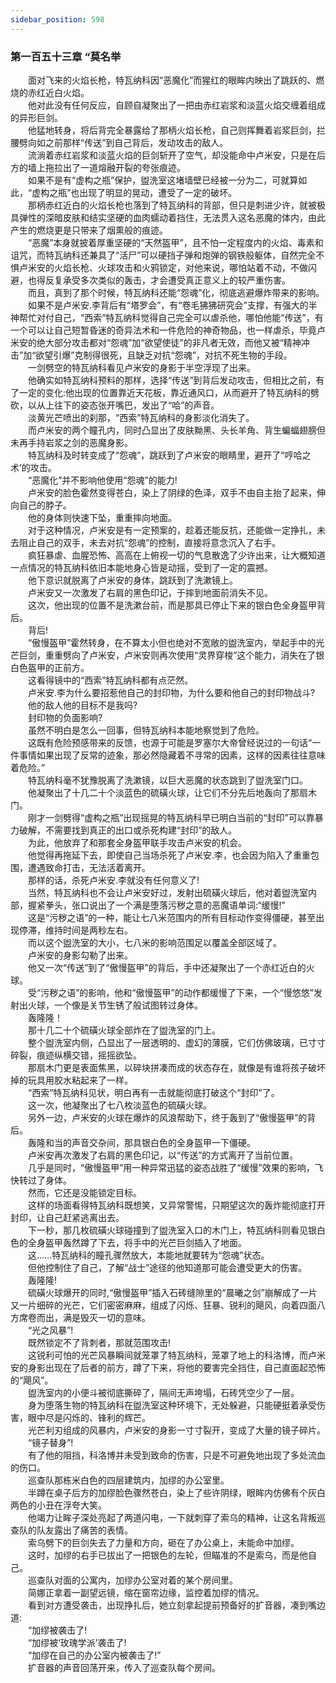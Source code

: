 ```yaml
---
sidebar_position: 598
---
```

### 第一百五十三章 “莫名举  


　　面对飞来的火焰长枪，特瓦纳科因“恶魔化”而猩红的眼眸内映出了跳跃的、燃烧的赤红近白火焰。  
　　他对此没有任何反应，自顾自凝聚出了一把由赤红岩浆和淡蓝火焰交缠着组成的异形巨剑。  
　　他猛地转身，将后背完全暴露给了那柄火焰长枪，自己则挥舞着岩浆巨剑，拦腰劈向如之前那样“传送”到自己背后，发动攻击的敌人。  
　　流淌着赤红岩浆和淡蓝火焰的巨剑斩开了空气，却没能命中卢米安，只是在后方的墙上拖拉出了一道熔融开裂的夸张痕迹。  
　　如果不是有“虚构之瓶”保护，盥洗室这堵墙壁已经被一分为二，可就算如此，“虚构之瓶”也出现了明显的晃动，遭受了一定的破坏。  
　　那柄赤红近白的火焰长枪也落到了特瓦纳科的背部，但只是刺进少许，就被极具弹性的深暗皮肤和结实坚硬的血肉蠕动着挡住，无法贯入这名恶魔的体内，由此产生的燃烧更是只带来了烟熏般的痕迹。  
　　“恶魔”本身就披着厚重坚硬的“天然盔甲”，且不怕一定程度内的火焰、毒素和诅咒，而特瓦纳科还兼具了“活尸”可以硬挡子弹和炮弹的钢铁般躯体，自然完全不惧卢米安的火焰长枪、火球攻击和火鸦锁定，对他来说，哪怕站着不动，不做闪避，也得反复承受多次类似的轰击，才会遭受真正意义上的较严重伤害。  
　　而且，真到了那个时候，特瓦纳科还能“怨魂”化，彻底逃避爆炸带来的影响。  
　　如果不是卢米安.李背后有“塔罗会”，有“卷毛狒狒研究会”支撑，有强大的半神帮忙对付自己，“西索”特瓦纳科觉得自己完全可以虐杀他，哪怕他能“传送”，有一个可以让自己短暂昏迷的奇异法术和一件危险的神奇物品，也一样虐杀，毕竟卢米安的绝大部分攻击都对“怨魂”加“欲望使徒”的非凡者无效，而他又被“精神冲击”加“欲望引爆”克制得很死，且缺乏对抗“怨魂”，对抗不死生物的手段。  
　　一剑劈空的特瓦纳科看见卢米安的身影于半空浮现了出来。  
　　他确实如特瓦纳科预料的那样，选择“传送”到背后发动攻击，但相比之前，有了一定的变化:他出现的位置靠近天花板，靠近通风口，从而避开了特瓦纳科的劈砍，以从上往下的姿态张开嘴巴，发出了“哈”的声音。  
　　淡黄光芒喷出的刹那，“西索”特瓦纳科的身影淡化消失了。  
　　而卢米安的两个瞳孔内，同时凸显出了皮肤黝黑、头长羊角、背生蝙蝠翅膀但未再手持岩浆之剑的恶魔身影。  
　　特瓦纳科及时转变成了“怨魂”，跳跃到了卢米安的眼睛里，避开了“哼哈之术’的攻击。  
　　“恶魔化”并不影响他使用“怨魂”的能力!  
　　卢米安的脸色霍然变得苍白，染上了阴绿的色泽，双手不由自主抬了起来，伸向自己的脖子。  
　　他的身体则快速下坠，重重摔向地面。  
　　对于这种情况，卢米安是有一定预案的，趁着还能反抗，还能做一定挣扎，未去阻止自己的双手，未去对抗“怨魂”的控制，直接将意念沉入了右手。  
　　疯狂暴虐、血腥恐怖、高高在上俯视一切的气息散逸了少许出来，让大概知道一点情况的特瓦纳科依旧本能地身心皆是动摇，受到了一定的震撼。  
　　他下意识就脱离了卢米安的身体，跳跃到了洗漱镜上。  
　　卢米安又一次激发了右肩的黑色印记，于摔到地面前消失不见。  
　　这次，他出现的位置不是洗漱台前，而是那具已停止下来的银白色全身盔甲背后。  
　　背后!  
　　“傲慢盔甲”霍然转身，在不算太小但也绝对不宽敞的盥洗室内，举起手中的光芒巨剑，重重劈向了卢米安，卢米安则再次使用“灵界穿梭”这个能力，消失在了银白色盔甲的正前方。  
　　这看得镜中的“西索”特瓦纳科都有点茫然。  
　　卢米安.李为什么要招惹他自己的封印物，为什么要和他自己的封印物战斗?  
　　他的敌人他的目标不是我吗?  
　　封印物的负面影响?  
　　虽然不明白是怎么一回事，但特瓦纳科本能地察觉到了危险。  
　　这既有危险预感带来的反馈，也源于可能是罗塞尔大帝曾经说过的一句话“一件事情如果出现了反常的迹象，那必然隐藏着不寻常的因素，这样的因素往往意味着危险。”  
　　特瓦纳科毫不犹豫脱离了洗漱镜，以巨大恶魔的状态跳到了盥洗室门口。  
　　他凝聚出了十几二十个淡蓝色的硫磺火球，让它们不分先后地轰向了那扇木门。  
　　刚才一剑劈得“虚构之瓶”出现摇晃的特瓦纳科早已明白当前的“封印”可以靠暴力破解，不需要找到真正的出口或杀死构建“封印”的敌人。  
　　为此，他放弃了和那套全身盔甲联手攻击卢米安的机会。  
　　他觉得再拖延下去，即使自己当场杀死了卢米安.李，也会因为陷入了重重包围，遭遇致命打击，无法活着离开。  
　　那样的话，杀死卢米安.李就没有任何意义了!  
　　当然，特瓦纳科也不会让卢米安好过，发射出硫磺火球后，他对着盥洗室内部，握紧拳头，张口说出了一个满是堕落污秽之意的恶魔语单词:“缓慢!”  
　　这是“污秽之语”的一种，能让七八米范围内的所有目标动作变得僵硬，甚至出现停滞，维持时间是两秒左右。  
　　而以这个盥洗室的大小，七八米的影响范围足以覆盖全部区域了。  
　　卢米安的身影勾勒了出来。  
　　他又一次“传送”到了“傲慢盔甲”的背后，手中还凝聚出了一个赤红近白的火球。  
　　受“污秽之语”的影响，他和“傲慢盔甲”的动作都缓慢了下来，一个“慢悠悠”发射出火球，一个像是关节生锈了般试图转过身体。  
　　轰隆隆！  
　　那十几二十个硫磺火球全部炸在了盥洗室的门上。  
　　整个盥洗室内侧，凸显出了一层透明的、虚幻的薄膜，它们仿佛玻璃，已寸寸碎裂，痕迹纵横交错，摇摇欲坠。  
　　那扇木门更是表面焦黑，以碎块拼凑而成的状态存在，就像是有谁将孩子破坏掉的玩具用胶水粘起来了一样。  
　　“西索”特瓦纳科见状，明白再有一击就能彻底打破这个“封印”了。  
　　这一次，他凝聚出了七八枚淡蓝色的硫磺火球。  
　　另外一边，卢米安的火球在爆炸的风浪帮助下，终于轰到了“傲慢盔甲”的背后。  
　　轰隆和当的声音交杂间，那具银白色的全身盔甲一下僵硬。  
　　卢米安再次激发了右肩的黑色印记，以“传送”的方式离开了当前位置。  
　　几乎是同时，“傲慢盔甲”用一种异常迅猛的姿态战胜了“缓慢”效果的影响，飞快转过了身体。  
　　然而，它还是没能锁定目标。  
　　这样的场面看得特瓦纳科既想笑，又异常警惕，只期望这次的轰炸能彻底打开封印，让自己赶紧逃离出去。  
　　下一秒，那几枚硫磺火球碰撞到了盥洗室入口的木门上，特瓦纳科则看见银白色的全身盔甲轰然蹲了下去，将手中的光芒巨剑插入了地面。  
　　这……特瓦纳科的瞳孔骤然放大，本能地就要转为“怨魂”状态。  
　　但他控制住了自己，了解“战士”途径的他知道那可能会遭受更大的伤害。  
　　轰隆隆!  
　　硫磺火球爆开的同时,“傲慢盔甲”插入石砖缝隙里的“晨曦之剑”崩解成了一片又一片细碎的光芒，它们密密麻麻，组成了闪烁、狂暴、锐利的飓风，向着四面八方席卷而出，满是毁灭一切的意味。  
　　“光之风暴”!  
　　既然锁定不了背刺者，那就范围攻击!  
　　这锐利可怕的光芒风暴瞬间就笼罩了特瓦纳科，笼罩了地上的科洛博，而卢米安的身影出现在了后者的前方，蹲了下来，将他的要害完全挡住，自己直面起恐怖的“飓风”。  
　　盥洗室内的小便斗被彻底撕碎了，隔间无声垮塌，石砖凭空少了一层。  
　　身为堕落生物的特瓦纳科在盥洗室这种环境下，无处躲避，只能硬挺着承受伤害，眼中尽是闪烁的、锋利的辉芒。  
　　光芒利刃组成的风暴内，卢米安的身影一寸寸裂开，变成了大量的镜子碎片。  
　　“镜子替身”!  
　　有了他的阻挡，科洛博并未受到致命的伤害，只是不可避免地出现了多处流血的伤口。  
　　巡查队那栋米白色的四层建筑内，加缪的办公室里。  
　　半蹲在桌子后方的加缪脸色骤然苍白，染上了些许阴绿，眼眸内仿佛有个灰白两色的小丑在浮夸大笑。  
　　他竭力让眸子深处亮起了两道闪电，一下就刺穿了索乌的精神，让这名背叛巡查队的队友露出了痛苦的表情。  
　　索乌劈下的巨剑失去了力量和方向，砸在了办公桌上，未能命中加缪。  
　　这时，加缪的右手已拔出了一把银色的左轮，但瞄准的不是索乌，而是他自己。  
　　巡查队对面的公寓内，加缪办公室对着的某个房间里。  
　　简娜正拿着一副望远镜，缩在窗帘边缘，监控着加缪的情况。  
　　看到对方遭受袭击，出现挣扎后，她立刻拿起提前预备好的扩音器，凑到嘴边道:  
　　“加缪被袭击了!  
　　“加缪被‘玫瑰学派’袭击了!  
　　“加缪在自己的办公室内被袭击了!”  
　　扩音器的声音回荡开来，传入了巡查队每个房间。  
